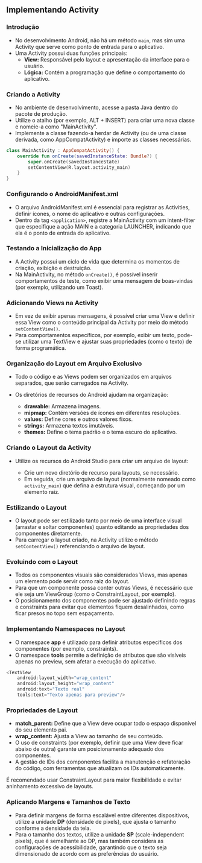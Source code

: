 ## Implementando Activity

### Introdução

- No desenvolvimento Android, não há um método `main`, mas sim uma Activity que serve como ponto de entrada para o aplicativo.
- Uma Activity possui duas funções principais:
  - **View:** Responsável pelo layout e apresentação da interface para o usuário.
  - **Lógica:** Contém a programação que define o comportamento do aplicativo.

### Criando a Activity

- No ambiente de desenvolvimento, acesse a pasta Java dentro do pacote de produção.
- Utilize o atalho (por exemplo, ALT + INSERT) para criar uma nova classe e nomeie-a como "MainActivity".
- Implemente a classe fazendo-a herdar de Activity (ou de uma classe derivada, como AppCompatActivity) e importe as classes necessárias.

```kotlin
class MainActivity : AppCompatActivity() {
    override fun onCreate(savedInstanceState: Bundle?) {
        super.onCreate(savedInstanceState)
        setContentView(R.layout.activity_main)
    }
}
```

### Configurando o AndroidManifest.xml

- O arquivo AndroidManifest.xml é essencial para registrar as Activities, definir ícones, o nome do aplicativo e outras configurações.
- Dentro da tag `<application>`, registre a MainActivity com um intent-filter que especifique a ação MAIN e a categoria LAUNCHER, indicando que ela é o ponto de entrada do aplicativo.

### Testando a Inicialização do App

- A Activity possui um ciclo de vida que determina os momentos de criação, exibição e destruição.
- Na MainActivity, no método `onCreate()`, é possível inserir comportamentos de teste, como exibir uma mensagem de boas-vindas (por exemplo, utilizando um Toast).

### Adicionando Views na Activity

- Em vez de exibir apenas mensagens, é possível criar uma View e definir essa View como o conteúdo principal da Activity por meio do método `setContentView()`.
- Para comportamentos específicos, por exemplo, exibir um texto, pode-se utilizar uma TextView e ajustar suas propriedades (como o texto) de forma programática.

### Organização do Layout em Arquivo Exclusivo

- Todo o código e as Views podem ser organizados em arquivos separados, que serão carregados na Activity.

- Os diretórios de recursos do Android ajudam na organização:

  - **drawable:** Armazena imagens.
  - **mipmap:** Contém versões de ícones em diferentes resoluções.
  - **values:** Define cores e outros valores fixos.
  - **strings:** Armazena textos imutáveis.
  - **themes:** Define o tema padrão e o tema escuro do aplicativo.

### Criando o Layout da Activity

- Utilize os recursos do Android Studio para criar um arquivo de layout:

  - Crie um novo diretório de recurso para layouts, se necessário.
  - Em seguida, crie um arquivo de layout (normalmente nomeado como `activity_main`) que defina a estrutura visual, começando por um elemento raiz.

### Estilizando o Layout

- O layout pode ser estilizado tanto por meio de uma interface visual (arrastar e soltar componentes) quanto editando as propriedades dos componentes diretamente.
- Para carregar o layout criado, na Activity utilize o método `setContentView()` referenciando o arquivo de layout.

### Evoluindo com o Layout

- Todos os componentes visuais são considerados Views, mas apenas um elemento pode servir como raiz do layout.
- Para que um componente possa conter outras Views, é necessário que ele seja um ViewGroup (como o ConstraintLayout, por exemplo).
- O posicionamento dos componentes pode ser ajustado definindo regras e constraints para evitar que elementos fiquem desalinhados, como ficar presos no topo sem espaçamento.

### Implementando Namespaces no Layout

- O namespace **app** é utilizado para definir atributos específicos dos componentes (por exemplo, constraints).
- O namespace **tools** permite a definição de atributos que são visíveis apenas no preview, sem afetar a execução do aplicativo.

```kotlin
<TextView
    android:layout_width="wrap_content"
    android:layout_height="wrap_content"
    android:text="Texto real"
    tools:text="Texto apenas para preview"/>
```    

### Propriedades de Layout

- **match_parent:** Define que a View deve ocupar todo o espaço disponível do seu elemento pai.
- **wrap_content:** Ajusta a View ao tamanho de seu conteúdo.
- O uso de constraints (por exemplo, definir que uma View deve ficar abaixo de outra) garante um posicionamento adequado dos componentes.
- A gestão de IDs dos componentes facilita a manutenção e refatoração do código, com ferramentas que atualizam os IDs automaticamente.

É recomendado usar ConstraintLayout para maior flexibilidade e evitar aninhamento excessivo de layouts.

### Aplicando Margens e Tamanhos de Texto

- Para definir margens de forma escalável entre diferentes dispositivos, utilize a unidade **DP** (densidade de pixels), que ajusta o tamanho conforme a densidade da tela.
- Para o tamanho dos textos, utilize a unidade **SP** (scale-independent pixels), que é semelhante ao DP, mas também considera as configurações de acessibilidade, garantindo que o texto seja dimensionado de acordo com as preferências do usuário.
